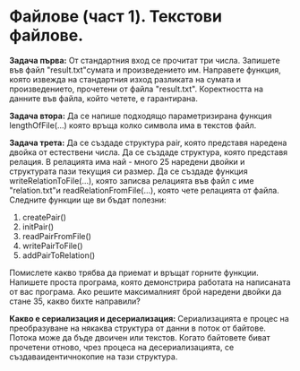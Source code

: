 # Файлове (част 1). Текстови файлове.

**Задача първа:**
От стандартния вход се прочитат три числа. Запишете във файл "result.txt"сумата
и произведението им. Направете функция, която извежда на стандартния изход
разликата на сумата и произведението, прочетени от файла "result.txt".
Коректността на данните във файла, който четете, е гарантирана.

**Задача втора:**
Да се напише подходящо параметризирана функция lengthOfFile(...) която връща
колко символа има в текстов файл.

**Задача трета:**
Да се създаде структура pair, която представя наредена двойка от естествени
числа. Да се създаде структура, която представя релация. В релацията има най -
много 25 наредени двойки и структурата пази текущия си размер. Да се създаде
функция writeRelationToFile(...), която записва релацията във файл с име
"relation.txt"и readRelationFromFile(...), която чете релацията от файла.
Следните функции ще ви бъдат полезни:

1. createPair()
2. initPair()
3. readPairFromFile()
4. writePairToFile()
5. addPairToRelation()

Помислете какво трябва да приемат и връщат горните функции. Напишете проста
програма, която демонстрира работата на написаната от вас програма. Ако решите
максималният брой наредени двойки да стане 35, какво бихте направили?

**Какво е сериализация и десериализация:**
Сериализацията е процес на преобразуване на някаква структура от данни в поток
от байтове. Потока може да бъде двоичен или текстов. Когато байтовете биват
прочетени отново, чрез процеса на десериализацията, се създаваидентичнокопие
на тази структура.
